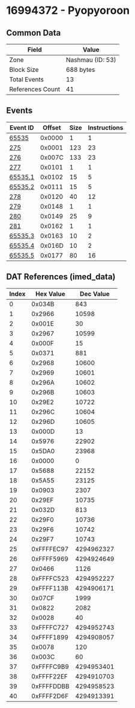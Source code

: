# 16994372 - Pyopyoroon

## Common Data

| Field            | Value            |
|------------------|------------------|
| Zone             | Nashmau (ID: 53) |
| Block Size       | 688 bytes        |
| Total Events     | 13               |
| References Count | 41               |

## Events

| Event ID                | Offset   |   Size |   Instructions |
|-------------------------|----------|--------|----------------|
| [65535](./65535.md)     | 0x0000   |      1 |              1 |
| [275](./275.md)         | 0x0001   |    123 |             23 |
| [276](./276.md)         | 0x007C   |    133 |             23 |
| [277](./277.md)         | 0x0101   |      1 |              1 |
| [65535.1](./65535.1.md) | 0x0102   |     15 |              5 |
| [65535.2](./65535.2.md) | 0x0111   |     15 |              5 |
| [278](./278.md)         | 0x0120   |     40 |             12 |
| [279](./279.md)         | 0x0148   |      1 |              1 |
| [280](./280.md)         | 0x0149   |     25 |              9 |
| [281](./281.md)         | 0x0162   |      1 |              1 |
| [65535.3](./65535.3.md) | 0x0163   |     10 |              2 |
| [65535.4](./65535.4.md) | 0x016D   |     10 |              2 |
| [65535.5](./65535.5.md) | 0x0177   |     80 |             16 |

## DAT References (imed_data)

|   Index | Hex Value   |   Dec Value |
|---------|-------------|-------------|
|       0 | 0x034B      |         843 |
|       1 | 0x2966      |       10598 |
|       2 | 0x001E      |          30 |
|       3 | 0x2967      |       10599 |
|       4 | 0x000F      |          15 |
|       5 | 0x0371      |         881 |
|       6 | 0x2968      |       10600 |
|       7 | 0x2969      |       10601 |
|       8 | 0x296A      |       10602 |
|       9 | 0x296B      |       10603 |
|      10 | 0x29E2      |       10722 |
|      11 | 0x296C      |       10604 |
|      12 | 0x296D      |       10605 |
|      13 | 0x000D      |          13 |
|      14 | 0x5976      |       22902 |
|      15 | 0x5DA0      |       23968 |
|      16 | 0x0000      |           0 |
|      17 | 0x5688      |       22152 |
|      18 | 0x5A55      |       23125 |
|      19 | 0x0903      |        2307 |
|      20 | 0x29EF      |       10735 |
|      21 | 0x032D      |         813 |
|      22 | 0x29F0      |       10736 |
|      23 | 0x29F6      |       10742 |
|      24 | 0x29F7      |       10743 |
|      25 | 0xFFFFEC97  |  4294962327 |
|      26 | 0xFFFF5969  |  4294924649 |
|      27 | 0x0466      |        1126 |
|      28 | 0xFFFFC523  |  4294952227 |
|      29 | 0xFFFF113B  |  4294906171 |
|      30 | 0x07CF      |        1999 |
|      31 | 0x0822      |        2082 |
|      32 | 0x0028      |          40 |
|      33 | 0xFFFFC727  |  4294952743 |
|      34 | 0xFFFF1899  |  4294908057 |
|      35 | 0x0078      |         120 |
|      36 | 0x003C      |          60 |
|      37 | 0xFFFFC9B9  |  4294953401 |
|      38 | 0xFFFF22EF  |  4294910703 |
|      39 | 0xFFFFDDBB  |  4294958523 |
|      40 | 0xFFFF2D6F  |  4294913391 |
